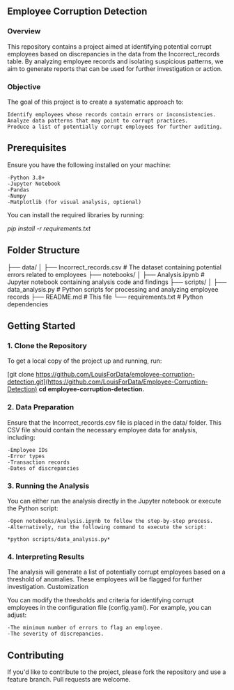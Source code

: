 ## Employee Corruption Detection
### Overview

This repository contains a project aimed at identifying potential corrupt employees based on discrepancies in the data from the Incorrect_records table. By analyzing employee records and isolating suspicious patterns, we aim to generate reports that can be used for further investigation or action.

### Objective

The goal of this project is to create a systematic approach to:

    Identify employees whose records contain errors or inconsistencies.
    Analyze data patterns that may point to corrupt practices.
    Produce a list of potentially corrupt employees for further auditing.

## Prerequisites

Ensure you have the following installed on your machine:

    -Python 3.8+
    -Jupyter Notebook
    -Pandas
    -Numpy
    -Matplotlib (for visual analysis, optional)

You can install the required libraries by running:

*pip install -r requirements.txt*

## Folder Structure

├── data/
│   ├── Incorrect_records.csv           # The dataset containing potential errors related to employees
├── notebooks/
│   ├── Analysis.ipynb                  # Jupyter notebook containing analysis code and findings
├── scripts/
│   ├── data_analysis.py                # Python scripts for processing and analyzing employee records
├── README.md                           # This file
└── requirements.txt                    # Python dependencies

## Getting Started

### 1. Clone the Repository

To get a local copy of the project up and running, run:

[git clone https://github.com/LouisForData/employee-corruption-detection.git](https://github.com/LouisForData/Employee-Corruption-Detection)
**cd employee-corruption-detection.**

### 2. Data Preparation

Ensure that the Incorrect_records.csv file is placed in the data/ folder. This CSV file should contain the necessary employee data for analysis, including:

    -Employee IDs
    -Error types
    -Transaction records
    -Dates of discrepancies

### 3. Running the Analysis

You can either run the analysis directly in the Jupyter notebook or execute the Python script:

    -Open notebooks/Analysis.ipynb to follow the step-by-step process.
    -Alternatively, run the following command to execute the script:

    *python scripts/data_analysis.py*

### 4. Interpreting Results

The analysis will generate a list of potentially corrupt employees based on a threshold of anomalies. These employees will be flagged for further investigation.
Customization

You can modify the thresholds and criteria for identifying corrupt employees in the configuration file (config.yaml). For example, you can adjust:

    -The minimum number of errors to flag an employee.
    -The severity of discrepancies.

## Contributing

If you'd like to contribute to the project, please fork the repository and use a feature branch. Pull requests are welcome.
